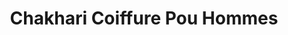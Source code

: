 ---
title: "Chakhari Coiffure Pou Hommes"
url: /montreal/chakhari-coiffure-pou-hommes/
shop: Friseur
---